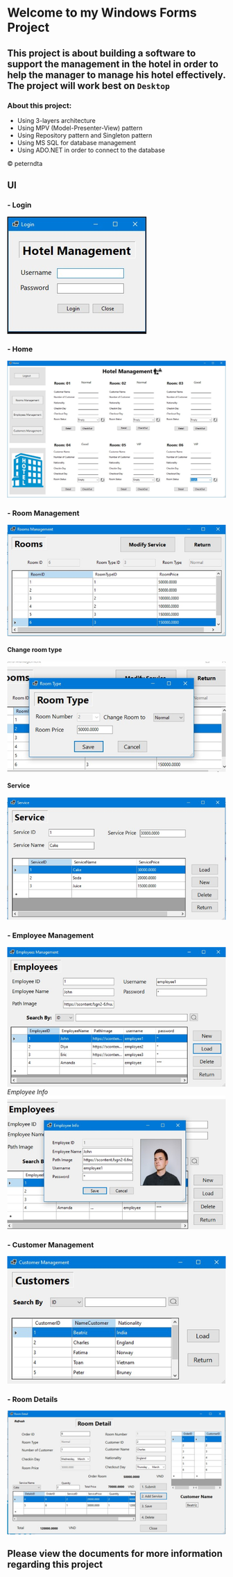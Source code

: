 # Welcome to my Windows Forms Project
## This project is about building a software to support the management in the hotel in order to help the manager to manage his hotel effectively. The project will work best on `Desktop`
### About this project:
* Using 3-layers architecture 
* Using MPV (Model-Presenter-View) pattern
* Using Repository pattern and Singleton pattern
* Using MS SQL for database management
* Using ADO.NET in order to connect to the database

© peterndta

## UI
### - Login

![This is an image](https://github.com/peterndta/HotelManagement/blob/main/ScreenShot/login.jpg)

### - Home

![This is an image](https://github.com/peterndta/HotelManagement/blob/main/ScreenShot/Home.jpg)

      
### - Room Management
 
![This is an image](https://github.com/peterndta/HotelManagement/blob/main/ScreenShot/Rooms.jpg)

#### Change room type
![This is an image](https://github.com/peterndta/HotelManagement/blob/main/ScreenShot/Room_Type.jpg)

#### Service
![This is an image](https://github.com/peterndta/HotelManagement/blob/main/ScreenShot/Service.jpg)

      
### - Employee Management
   
![This is an image](https://github.com/peterndta/HotelManagement/blob/main/ScreenShot/Employee.jpg)
  *Employee Info*
![This is an image](https://github.com/peterndta/HotelManagement/blob/main/ScreenShot/Employee_Info.jpg)

### - Customer Management
![This is an image](https://github.com/peterndta/HotelManagement/blob/main/ScreenShot/Customer.jpg)

### - Room Details
![This is an image](https://github.com/peterndta/HotelManagement/blob/main/ScreenShot/Room_detail.jpg)

## Please view the documents for more information regarding this project
